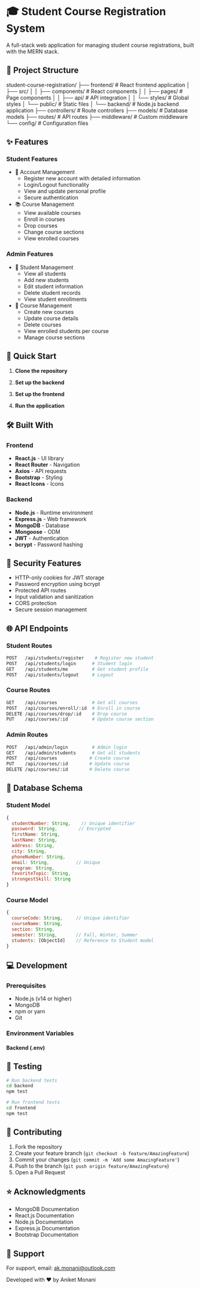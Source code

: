 # 🎓 Student Course Registration System

A full-stack web application for managing student course registrations, built with the MERN stack.

## 📁 Project Structure 

student-course-registration/
├── frontend/ # React frontend application
│ ├── src/
│ │ ├── components/ # React components
│ │ ├── pages/ # Page components
│ │ ├── api/ # API integration
│ │ └── styles/ # Global styles
│ └── public/ # Static files
│
└── backend/ # Node.js backend application
├── controllers/ # Route controllers
├── models/ # Database models
├── routes/ # API routes
├── middleware/ # Custom middleware
└── config/ # Configuration files

## ✨ Features

### Student Features
- 👤 Account Management
  - Register new account with detailed information
  - Login/Logout functionality
  - View and update personal profile
  - Secure authentication
- 📚 Course Management
  - View available courses
  - Enroll in courses
  - Drop courses
  - Change course sections
  - View enrolled courses

### Admin Features
- 👥 Student Management
  - View all students
  - Add new students
  - Edit student information
  - Delete student records
  - View student enrollments
- 📖 Course Management
  - Create new courses
  - Update course details
  - Delete courses
  - View enrolled students per course
  - Manage course sections

## 🚀 Quick Start

1. **Clone the repository**

2. **Set up the backend**

3. **Set up the frontend**

4. **Run the application**

## 🛠️ Built With

### Frontend
- **React.js** - UI library
- **React Router** - Navigation
- **Axios** - API requests
- **Bootstrap** - Styling
- **React Icons** - Icons

### Backend
- **Node.js** - Runtime environment
- **Express.js** - Web framework
- **MongoDB** - Database
- **Mongoose** - ODM
- **JWT** - Authentication
- **bcrypt** - Password hashing

## 🔐 Security Features

- HTTP-only cookies for JWT storage
- Password encryption using bcrypt
- Protected API routes
- Input validation and sanitization
- CORS protection
- Secure session management

## 🌐 API Endpoints

### Student Routes
```bash
POST   /api/students/register    # Register new student
POST   /api/students/login      # Student login
GET    /api/students/me         # Get student profile
POST   /api/students/logout     # Logout
```

### Course Routes
```bash
GET    /api/courses             # Get all courses
POST   /api/courses/enroll/:id  # Enroll in course
DELETE /api/courses/drop/:id    # Drop course
PUT    /api/courses/:id         # Update course section
```

### Admin Routes
```bash
POST   /api/admin/login         # Admin login
GET    /api/admin/students      # Get all students
POST   /api/courses            # Create course
PUT    /api/courses/:id        # Update course
DELETE /api/courses/:id        # Delete course
```

## 🔄 Database Schema

### Student Model
```javascript
{
  studentNumber: String,    // Unique identifier
  password: String,        // Encrypted
  firstName: String,
  lastName: String,
  address: String,
  city: String,
  phoneNumber: String,
  email: String,          // Unique
  program: String,
  favoriteTopic: String,
  strongestSkill: String
}
```

### Course Model
```javascript
{
  courseCode: String,     // Unique identifier
  courseName: String,
  section: String,
  semester: String,       // Fall, Winter, Summer
  students: [ObjectId]    // Reference to Student model
}
```


## 💻 Development

### Prerequisites
- Node.js (v14 or higher)
- MongoDB
- npm or yarn
- Git

### Environment Variables

#### Backend (.env)

## 🚦 Testing

```bash
# Run backend tests
cd backend
npm test

# Run frontend tests
cd frontend
npm test
```

## 🤝 Contributing

1. Fork the repository
2. Create your feature branch (`git checkout -b feature/AmazingFeature`)
3. Commit your changes (`git commit -m 'Add some AmazingFeature'`)
4. Push to the branch (`git push origin feature/AmazingFeature`)
5. Open a Pull Request

## ⭐ Acknowledgments

- MongoDB Documentation
- React.js Documentation
- Node.js Documentation
- Express.js Documentation
- Bootstrap Documentation

## 📧 Support

For support, email: ak.monani@outlook.com

Developed with ❤️ by Aniket Monani